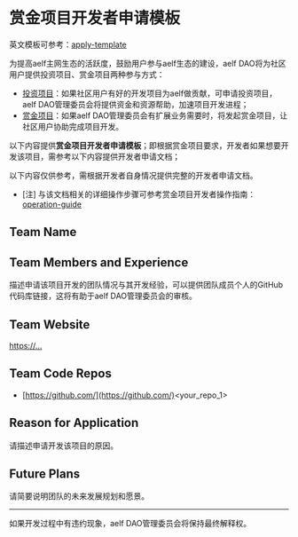 # 赏金项目开发者申请模板

英文模板可参考：[apply-template](https://github.com/DAO-Testnet/Bounties/blob/master/apply-template.md)


为提高aelf主网生态的活跃度，鼓励用户参与aelf生态的建设，aelf DAO将为社区用户提供投资项目、赏金项目两种参与方式：

* [投资项目](https://github.com/DAO-Testnet/Grants)：如果社区用户有好的开发项目为aelf做贡献，可申请投资项目，aelf DAO管理委员会将提供资金和资源帮助，加速项目开发进程；
* [赏金项目](https://github.com/DAO-Testnet/Bounties)：如果aelf DAO管理委员会有扩展业务需要时，将发起赏金项目，让社区用户协助完成项目开发。

以下内容提供**赏金项目开发者申请模板**；即根据赏金项目要求，开发者如果想要开发该项目，需参考以下内容提供开发者申请文档；

以下内容仅供参考，需根据开发者自身情况提供完整的开发者申请文档。

* [注] 与该文档相关的详细操作步骤可参考赏金项目开发者操作指南：[operation-guide](https://github.com/DAO-Testnet/Bounties/blob/master/operation-guide.md)

## Team Name
## Team Members and Experience
描述申请该项目开发的团队情况与其开发经验，可以提供团队成员个人的GitHub代码库链接，这将有助于aelf DAO管理委员会的审核。

## Team Website
[https://...](https://...)

## Team Code Repos
* [https://github.com/](https://github.com/)<your_repo_1>
## Reason for Application
请描述申请开发该项目的原因。

## Future Plans
请简要说明团队的未来发展规划和愿景。

---
如果开发过程中有违约现象，aelf DAO管理委员会将保持最终解释权。

